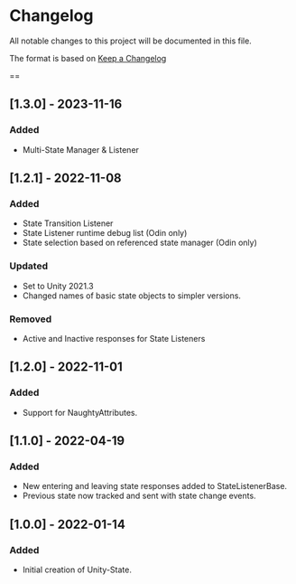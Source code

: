 # Changelog
All notable changes to this project will be documented in this file.

The format is based on [Keep a Changelog](https://keepachangelog.com/en/1.0.0/)

==
## [1.3.0] - 2023-11-16
### Added
- Multi-State Manager & Listener

## [1.2.1] - 2022-11-08
### Added
- State Transition Listener
- State Listener runtime debug list (Odin only)
- State selection based on referenced state manager (Odin only)
### Updated
- Set to Unity 2021.3
- Changed names of basic state objects to simpler versions.
### Removed
- Active and Inactive responses for State Listeners

## [1.2.0] - 2022-11-01
### Added
- Support for NaughtyAttributes.

## [1.1.0] - 2022-04-19
### Added
- New entering and leaving state responses added to StateListenerBase.
- Previous state now tracked and sent with state change events.

## [1.0.0] - 2022-01-14
### Added
- Initial creation of Unity-State.